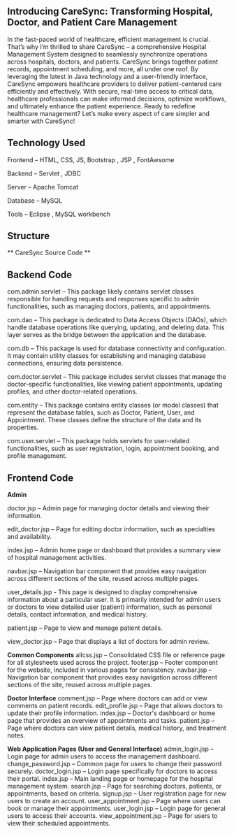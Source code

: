 ## Introducing CareSync: Transforming Hospital, Doctor, and Patient Care Management ##

In the fast-paced world of healthcare, efficient management is crucial. 
That’s why I’m thrilled to share CareSync – a comprehensive Hospital Management System designed to seamlessly synchronize operations across hospitals, doctors, and patients.
CareSync brings together patient records, appointment scheduling, and more, all under one roof. 
By leveraging the latest in Java technology and a user-friendly interface, CareSync empowers healthcare providers to deliver patient-centered care efficiently and effectively. 
With secure, real-time access to critical data, healthcare professionals can make informed decisions, optimize workflows, and ultimately enhance the patient experience. 
Ready to redefine healthcare management? Let’s make every aspect of care simpler and smarter with CareSync!

## Technology Used
Frontend – HTML, CSS, JS, Bootstrap , JSP , FontAwsome

Backend – Servlet , JDBC

Server – Apache Tomcat

Database – MySQL

Tools – Eclipse , MySQL workbench

## Structure

** CareSync Source Code **

## Backend Code
com.admin.servlet – This package likely contains servlet classes responsible for handling requests and responses specific to admin functionalities, such as managing doctors, patients, and appointments.

com.dao – This package is dedicated to Data Access Objects (DAOs), which handle database operations like querying, updating, and deleting data. This layer serves as the bridge between the application and the database.

com.db – This package is used for database connectivity and configuration. It may contain utility classes for establishing and managing database connections, ensuring data persistence.

com.doctor.servlet – This package includes servlet classes that manage the doctor-specific functionalities, like viewing patient appointments, updating profiles, and other doctor-related operations.

com.entity – This package contains entity classes (or model classes) that represent the database tables, such as Doctor, Patient, User, and Appointment. These classes define the structure of the data and its properties.

com.user.servlet – This package holds servlets for user-related functionalities, such as user registration, login, appointment booking, and profile management.

## Frontend Code
**Admin**

doctor.jsp – Admin page for managing doctor details and viewing their information.

edit_doctor.jsp – Page for editing doctor information, such as specialties and availability.

index.jsp – Admin home page or dashboard that provides a summary view of hospital management activities.

navbar.jsp – Navigation bar component that provides easy navigation across different sections of the site, reused across multiple pages.

user_details.jsp - This page is designed to display comprehensive information about a particular user. It is primarily intended for admin users or doctors to view detailed user (patient) information, such as personal details, contact information, and medical history.

patient.jsp – Page to view and manage patient details.

view_doctor.jsp – Page that displays a list of doctors for admin review.

**Common Components**
allcss.jsp – Consolidated CSS file or reference page for all stylesheets used across the project.
footer.jsp – Footer component for the website, included in various pages for consistency.
navbar.jsp – Navigation bar component that provides easy navigation across different sections of the site, reused across multiple pages.

**Doctor Interface**
comment.jsp – Page where doctors can add or view comments on patient records.
edit_profile.jsp – Page that allows doctors to update their profile information.
index.jsp – Doctor's dashboard or home page that provides an overview of appointments and tasks.
patient.jsp – Page where doctors can view patient details, medical history, and treatment notes.

**Web Application Pages (User and General Interface)**
admin_login.jsp – Login page for admin users to access the management dashboard.
change_password.jsp – Common page for users to change their password securely.
doctor_login.jsp – Login page specifically for doctors to access their portal.
index.jsp – Main landing page or homepage for the hospital management system.
search.jsp – Page for searching doctors, patients, or appointments, based on criteria.
signup.jsp – User registration page for new users to create an account.
user_appointment.jsp – Page where users can book or manage their appointments.
user_login.jsp – Login page for general users to access their accounts.
view_appointment.jsp – Page for users to view their scheduled appointments.
